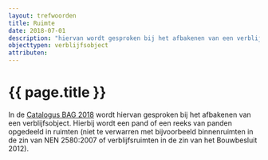 ```yaml
---
layout: trefwoorden
title: Ruimte
date: 2018-07-01
description: "hiervan wordt gesproken bij het afbakenen van een verblijfsobject"
objecttypen: verblijfsobject
attributen:
---
```


# {{ page.title }}

In de [Catalogus BAG 2018](https://www.geobasisregistraties.nl/documenten/publicatie/2018/03/12/catalogus-2018) wordt hiervan gesproken bij het afbakenen van een verblijfsobject. Hierbij wordt een pand of een reeks van panden opgedeeld in ruimten (niet te verwarren met bijvoorbeeld binnenruimten in de zin van NEN 2580:2007 of verblijfsruimten in de zin van het Bouwbesluit 2012).
